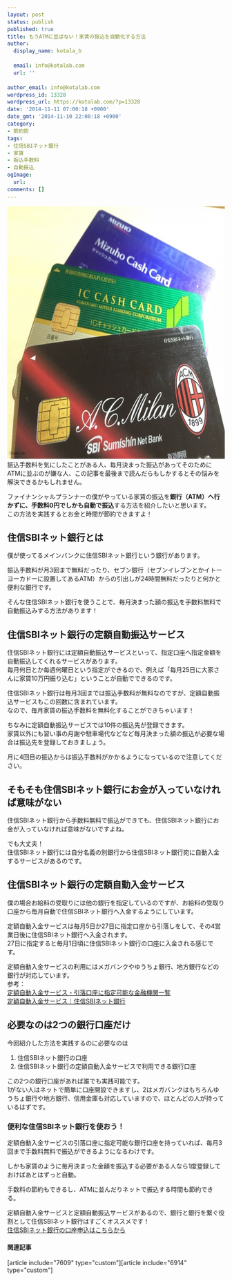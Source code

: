 ```yaml
---
layout: post
status: publish
published: true
title: もうATMに並ばない！家賃の振込を自動化する方法
author:
  display_name: kotala_b

  email: info@kotalab.com
  url: ''

author_email: info@kotalab.com
wordpress_id: 13328
wordpress_url: https://kotalab.com/?p=13328
date: '2014-11-11 07:00:18 +0900'
date_gmt: '2014-11-10 22:00:18 +0900'
category:
- 節約術
tags:
- 住信SBIネット銀行
- 家賃
- 振込手数料
- 自動振込
ogImage:
  url:
comments: []
---
```

<p><img src="/wp-content/uploads/auto-transfer_20141111-780x585.jpg" alt="auto-transfer_20141111" width="780" height="585" class="aligncenter size-large wp-image-13590" /><br />
振込手数料を気にしたことがある人、毎月決まった振込があってそのためにATMに並ぶのが嫌な人、この記事を最後まで読んだらもしかするとその悩みを解決できるかもしれません。</p>
<p>ファイナンシャルプランナーの僕がやっている家賃の振込を<strong>銀行（ATM）へ行かずに、手数料0円でしかも自動で振込</strong>する方法を紹介したいと思います。<br />
この方法を実践するとお金と時間が節約できますよ！<br />
</p>
<!--more-->
<h2>住信SBIネット銀行とは</h2>
<p>僕が使ってるメインバンクに住信SBIネット銀行という銀行があります。</p>
<p>振込手数料が月3回まで無料だったり、セブン銀行（セブンイレブンとかイトーヨーカドーに設置してあるATM）からの引出しが24時間無料だったりと何かと便利な銀行です。</p>
<p>そんな住信SBIネット銀行を使うことで、毎月決まった額の振込を手数料無料で自動振込みする方法があります！</p>
<h2>住信SBIネット銀行の定額自動振込サービス</h2>
<p>住信SBIネット銀行には定額自動振込サービスといって、指定口座へ指定金額を自動振込してくれるサービスがあります。<br />
毎月何日とか毎週何曜日という指定ができるので、例えば「毎月25日に大家さんに家賃10万円振り込む」ということが自動でできるのです。</p>
<p>住信SBIネット銀行は毎月3回までは振込手数料が無料なのですが、定額自動振込サービスもこの回数に含まれています。<br />
なので、毎月家賃の振込手数料を無料化することができちゃいます！</p>
<p>ちなみに定額自動振込サービスでは10件の振込先が登録できます。<br />
家賃以外にも習い事の月謝や駐車場代などなど毎月決まった額の振込が必要な場合は振込先を登録しておきましょう。</p>
<p>月に4回目の振込からは振込手数料がかかるようになっているので注意してください。</p>
<h2>そもそも住信SBIネット銀行にお金が入っていなければ意味がない</h2>
<p>住信SBIネット銀行から手数料無料で振込ができても、住信SBIネット銀行にお金が入っていなければ意味がないですよね。</p>
<p>でも大丈夫！<br />
住信SBIネット銀行には自分名義の別銀行から住信SBIネット銀行宛に自動入金するサービスがあるのです。</p>
<h2>住信SBIネット銀行の定額自動入金サービス</h2>
<p>僕の場合お給料の受取りには他の銀行を指定しているのですが、お給料の受取り口座から毎月自動で住信SBIネット銀行へ入金するようにしています。</p>
<p>定額自動入金サービスは毎月5日か27日に指定口座から引落しをして、その4営業日後に住信SBIネット銀行へ入金されます。<br />
27日に指定すると毎月1日頃に住信SBIネット銀行の口座に入金される感じです。</p>
<p>定額自動入金サービスの利用にはメガバンクやゆうちょ銀行、地方銀行などの銀行が対応しています。<br />
参考：<br />
<a href="https://contents.netbk.co.jp/pc/popup/p_gds_bank-list.html" target="_blank">定額自動入金サービス - 引落口座に指定可能な金融機関一覧</a><br />
<a href="https://www.netbk.co.jp/wpl/NBGate/i900500CT/PD/shouhin_teigakujidou" target="_blank">定額自動入金サービス｜住信SBIネット銀行</a></p>
<h2>必要なのは2つの銀行口座だけ</h2>
<p>今回紹介した方法を実践するのに必要なのは</p>
<ol>
<li>住信SBIネット銀行の口座</li>
<li>住信SBIネット銀行の定額自動入金サービスで利用できる銀行口座</li>
</ol>
<p>この2つの銀行口座があれば誰でも実践可能です。<br />
1がない人はネットで簡単に口座開設できますし、2はメガバンクはもちろんゆうちょ銀行や地方銀行、信用金庫も対応していますので、ほとんどの人が持っているはずです。</p>
<h3>便利な住信SBIネット銀行を使おう！</h3>
<p>定額自動入金サービスの引落口座に指定可能な銀行口座を持っていれば、毎月3回まで手数料無料で振込ができるようになるわけです。</p>
<p>しかも家賃のように毎月決まった金額を振込する必要がある人なら1度登録しておけばあとはずっと自動。</p>
<p>手数料の節約もできるし、ATMに並んだりネットで振込する時間も節約できる。</p>
<p>定額自動入金サービスと定額自動振込サービスがあるので、銀行と銀行を繋ぐ役割として住信SBIネット銀行はすごくオススメです！<br />
<a href="https://www.netbk.co.jp/wpl/NBGate/i030101CT" title="住信SBIネット銀行で口座開設" target="_blank">住信SBIネット銀行の口座申込はこちらから</a></p>
<h4 class="rel">関連記事</h4>
<p>[article include="7609" type="custom"][article include="6914" type="custom"]</p>
